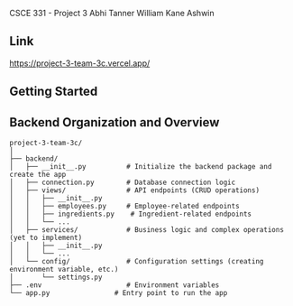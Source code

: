 CSCE 331 - Project 3 
Abhi
Tanner
William
Kane
Ashwin
## Link
https://project-3-team-3c.vercel.app/

## Getting Started

## Backend Organization and Overview
```
project-3-team-3c/  
│  
├── backend/  
│   ├── __init__.py          # Initialize the backend package and create the app  
│   ├── connection.py        # Database connection logic  
│   ├── views/               # API endpoints (CRUD operations)  
│   │   ├── __init__.py  
│   │   ├── employees.py     # Employee-related endpoints  
│   │   ├── ingredients.py    # Ingredient-related endpoints  
│   │   └── ...  
│   ├── services/            # Business logic and complex operations (yet to implement)  
│   │   ├── __init__.py  
│   │   └── ...  
│   └── config/              # Configuration settings (creating environment variable, etc.)  
│       └── settings.py  
├── .env                     # Environment variables  
└── app.py                # Entry point to run the app  
```
